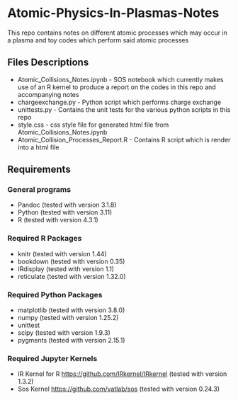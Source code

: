 # Atomic-Physics-In-Plasmas-Notes
This repo contains notes on different atomic processes which may occur in a plasma
and toy codes which perform said atomic processes

## Files Descriptions
* Atomic_Collisions_Notes.ipynb - SOS notebook which currently makes use of an R kernel to produce a report on the codes in this repo and accompanying notes
* chargeexchange.py - Python script which performs charge exchange
* unittests.py - Contains the unit tests for the various python scripts in this repo
* style.css - css style file for generated html file from Atomic_Collisions_Notes.ipynb
* Atomic_Collision_Processes_Report.R - Contains R script which is render into a html file

## Requirements
### General programs
* Pandoc (tested with version 3.1.8)
* Python (tested with version 3.11)
* R (tested with version 4.3.1)

### Required R Packages
 * knitr (tested with version 1.44)
 * bookdown (tested with version 0.35)
 * IRdisplay (tested with version 1.1)
 * reticulate (tested with version 1.32.0)

### Required Python Packages
* matplotlib (tested with version 3.8.0)
* numpy (tested with version 1.25.2)
* unittest
* scipy (tested with version 1.9.3)
* pygments (tested with version 2.15.1)

### Required Jupyter Kernels
* IR Kernel for R https://github.com/IRkernel/IRkernel (tested with version 1.3.2)
* Sos Kernel https://github.com/vatlab/sos (tested with version 0.24.3)
